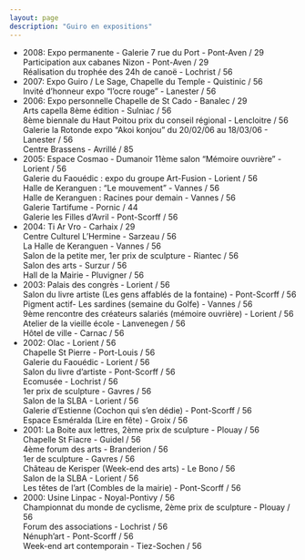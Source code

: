 ```yaml
---
layout: page
description: "Guiro en expositions"
---
```

- 2008: Expo permanente - Galerie 7 rue du Port - Pont-Aven / 29  
  Participation aux cabanes Nizon - Pont-Aven / 29  
  Réalisation du trophée des 24h de canoë - Lochrist / 56  
- 2007: Expo Guiro / Le Sage, Chapelle du Temple - Quistinic / 56  
  Invité d’honneur expo “l’ocre rouge” - Lanester / 56  
- 2006: Expo personnelle Chapelle de St Cado - Banalec / 29  
  Arts capella 8ème édition - Sulniac / 56  
  8ème biennale du Haut Poitou prix du conseil régional - Lencloitre / 56  
  Galerie la Rotonde expo “Akoi konjou” du 20/02/06 au 18/03/06 - Lanester / 56  
  Centre Brassens - Avrillé / 85  
- 2005: Espace Cosmao - Dumanoir 11ème salon “Mémoire ouvrière” - Lorient / 56  
  Galerie du Faouédic : expo du groupe Art-Fusion - Lorient / 56  
  Halle de Keranguen : “Le mouvement” - Vannes / 56  
  Halle de Keranguen : Racines pour demain - Vannes / 56  
  Galerie Tartifume - Pornic / 44  
  Galerie les Filles d’Avril - Pont-Scorff / 56  
- 2004: Ti Ar Vro - Carhaix / 29  
  Centre Culturel L’Hermine - Sarzeau / 56  
  La Halle de Keranguen - Vannes / 56  
  Salon de la petite mer, 1er prix de sculpture - Riantec / 56  
  Salon des arts - Surzur / 56  
  Hall de la Mairie - Pluvigner / 56  
- 2003: Palais des congrès - Lorient / 56  
  Salon du livre artiste (Les gens affablés de la fontaine) - Pont-Scorff / 56  
  Pigment actif- Les sardines (semaine du Golfe) - Vannes / 56  
  9ème rencontre des créateurs salariés (mémoire ouvrière) - Lorient / 56  
  Atelier de la vieille école - Lanvenegen / 56  
  Hôtel de ville - Carnac / 56  
- 2002: Olac - Lorient / 56  
  Chapelle St Pierre - Port-Louis / 56  
  Galerie du Faouédic - Lorient / 56  
  Salon du livre d’artiste - Pont-Scorff / 56  
  Ecomusée - Lochrist / 56  
  1er prix de sculpture - Gavres / 56  
  Salon de la SLBA - Lorient / 56  
  Galerie d’Estienne (Cochon qui s’en dédie) - Pont-Scorff / 56  
  Espace Esméralda (Lire en fête) - Groix / 56  
- 2001: La Boite aux lettres, 2ème prix de sculpture - Plouay / 56  
  Chapelle St Fiacre - Guidel / 56  
  4ème forum des arts - Branderion / 56  
  1er de sculpture - Gavres / 56  
  Château de Kerisper (Week-end des arts) - Le Bono / 56  
  Salon de la SLBA - Lorient / 56  
  Les têtes de l’art (Combles de la mairie) - Pont-Scorff / 56  
- 2000: Usine Linpac - Noyal-Pontivy / 56  
  Championnat du monde de cyclisme, 2ème prix de sculpture - Plouay / 56  
  Forum des associations - Lochrist / 56  
  Nénuph’art - Pont-Scorff / 56  
  Week-end art contemporain - Tiez-Sochen / 56  
